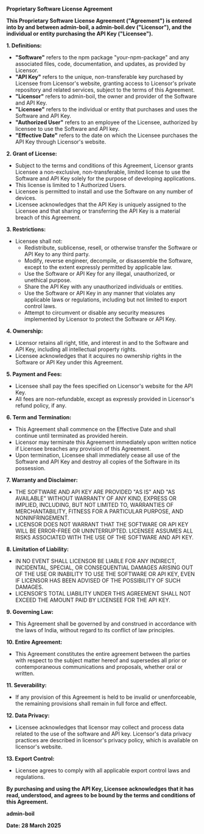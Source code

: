 **Proprietary Software License Agreement**

**This Proprietary Software License Agreement ("Agreement") is entered into by and between admin-boil, a admin-boil.dev ("Licensor"), and the individual or entity purchasing the API Key ("Licensee").**

**1. Definitions:**

- **"Software"** refers to the npm package "your-npm-package" and any associated files, code, documentation, and updates, as provided by Licensor.
- **"API Key"** refers to the unique, non-transferable key purchased by Licensee from Licensor's website, granting access to Licensor's private repository and related services, subject to the terms of this Agreement.
- **"Licensor"** refers to admin-boil, the owner and provider of the Software and API Key.
- **"Licensee"** refers to the individual or entity that purchases and uses the Software and API Key.
- **"Authorized User"** refers to an employee of the Licensee, authorized by licensee to use the Software and API key.
- **"Effective Date"** refers to the date on which the Licensee purchases the API Key through Licensor's website.

**2. Grant of License:**

- Subject to the terms and conditions of this Agreement, Licensor grants Licensee a non-exclusive, non-transferable, limited license to use the Software and API Key solely for the purpose of developing applications.
- This license is limited to 1 Authorized Users.
- Licensee is permitted to install and use the Software on any number of devices.
- Licensee acknowledges that the API Key is uniquely assigned to the Licensee and that sharing or transferring the API Key is a material breach of this Agreement.

**3. Restrictions:**

- Licensee shall not:
  - Redistribute, sublicense, resell, or otherwise transfer the Software or API Key to any third party.
  - Modify, reverse engineer, decompile, or disassemble the Software, except to the extent expressly permitted by applicable law.
  - Use the Software or API Key for any illegal, unauthorized, or unethical purpose.
  - Share the API Key with any unauthorized individuals or entities.
  - Use the Software or API Key in any manner that violates any applicable laws or regulations, including but not limited to export control laws.
  - Attempt to circumvent or disable any security measures implemented by Licensor to protect the Software or API Key.

**4. Ownership:**

- Licensor retains all right, title, and interest in and to the Software and API Key, including all intellectual property rights.
- Licensee acknowledges that it acquires no ownership rights in the Software or API Key under this Agreement.

**5. Payment and Fees:**

- Licensee shall pay the fees specified on Licensor's website for the API Key.
- All fees are non-refundable, except as expressly provided in Licensor's refund policy, if any.

**6. Term and Termination:**

- This Agreement shall commence on the Effective Date and shall continue until terminated as provided herein.
- Licensor may terminate this Agreement immediately upon written notice if Licensee breaches any provision of this Agreement.
- Upon termination, Licensee shall immediately cease all use of the Software and API Key and destroy all copies of the Software in its possession.

**7. Warranty and Disclaimer:**

- THE SOFTWARE AND API KEY ARE PROVIDED "AS IS" AND "AS AVAILABLE" WITHOUT WARRANTY OF ANY KIND, EXPRESS OR IMPLIED, INCLUDING, BUT NOT LIMITED TO, WARRANTIES OF MERCHANTABILITY, FITNESS FOR A PARTICULAR PURPOSE, AND NONINFRINGEMENT.
- LICENSOR DOES NOT WARRANT THAT THE SOFTWARE OR API KEY WILL BE ERROR-FREE OR UNINTERRUPTED. LICENSEE ASSUMES ALL RISKS ASSOCIATED WITH THE USE OF THE SOFTWARE AND API KEY.

**8. Limitation of Liability:**

- IN NO EVENT SHALL LICENSOR BE LIABLE FOR ANY INDIRECT, INCIDENTAL, SPECIAL, OR CONSEQUENTIAL DAMAGES ARISING OUT OF THE USE OR INABILITY TO USE THE SOFTWARE OR API KEY, EVEN IF LICENSOR HAS BEEN ADVISED OF THE POSSIBILITY OF SUCH DAMAGES.
- LICENSOR'S TOTAL LIABILITY UNDER THIS AGREEMENT SHALL NOT EXCEED THE AMOUNT PAID BY LICENSEE FOR THE API KEY.

**9. Governing Law:**

- This Agreement shall be governed by and construed in accordance with the laws of India, without regard to its conflict of law principles.

**10. Entire Agreement:**

- This Agreement constitutes the entire agreement between the parties with respect to the subject matter hereof and supersedes all prior or contemporaneous communications and proposals, whether oral or written.

**11. Severability:**

- If any provision of this Agreement is held to be invalid or unenforceable, the remaining provisions shall remain in full force and effect.

**12. Data Privacy:**

- Licensee acknowledges that licensor may collect and process data related to the use of the software and API key. Licensor's data privacy practices are described in licensor's privacy policy, which is available on licensor's website.

**13. Export Control:**

- Licensee agrees to comply with all applicable export control laws and regulations.

**By purchasing and using the API Key, Licensee acknowledges that it has read, understood, and agrees to be bound by the terms and conditions of this Agreement.**

**admin-boil**

**Date: 28 March 2025**
